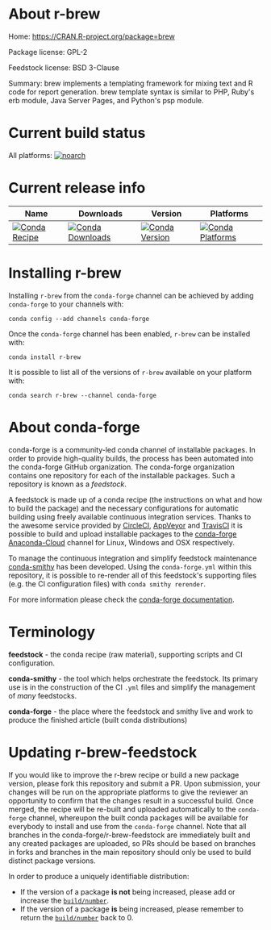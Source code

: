 About r-brew
============

Home: https://CRAN.R-project.org/package=brew

Package license: GPL-2

Feedstock license: BSD 3-Clause

Summary: brew implements a templating framework for mixing text and R code for report generation. brew template syntax is similar to PHP, Ruby's erb module, Java Server Pages, and Python's psp module.



Current build status
====================

All platforms:
[![noarch](https://img.shields.io/circleci/project/github/conda-forge/r-brew-feedstock/master.svg?label=noarch)](https://circleci.com/gh/conda-forge/r-brew-feedstock)

Current release info
====================

| Name | Downloads | Version | Platforms |
| --- | --- | --- | --- |
| [![Conda Recipe](https://img.shields.io/badge/recipe-r--brew-green.svg)](https://anaconda.org/conda-forge/r-brew) | [![Conda Downloads](https://img.shields.io/conda/dn/conda-forge/r-brew.svg)](https://anaconda.org/conda-forge/r-brew) | [![Conda Version](https://img.shields.io/conda/vn/conda-forge/r-brew.svg)](https://anaconda.org/conda-forge/r-brew) | [![Conda Platforms](https://img.shields.io/conda/pn/conda-forge/r-brew.svg)](https://anaconda.org/conda-forge/r-brew) |

Installing r-brew
=================

Installing `r-brew` from the `conda-forge` channel can be achieved by adding `conda-forge` to your channels with:

```
conda config --add channels conda-forge
```

Once the `conda-forge` channel has been enabled, `r-brew` can be installed with:

```
conda install r-brew
```

It is possible to list all of the versions of `r-brew` available on your platform with:

```
conda search r-brew --channel conda-forge
```


About conda-forge
=================

conda-forge is a community-led conda channel of installable packages.
In order to provide high-quality builds, the process has been automated into the
conda-forge GitHub organization. The conda-forge organization contains one repository
for each of the installable packages. Such a repository is known as a *feedstock*.

A feedstock is made up of a conda recipe (the instructions on what and how to build
the package) and the necessary configurations for automatic building using freely
available continuous integration services. Thanks to the awesome service provided by
[CircleCI](https://circleci.com/), [AppVeyor](https://www.appveyor.com/)
and [TravisCI](https://travis-ci.org/) it is possible to build and upload installable
packages to the [conda-forge](https://anaconda.org/conda-forge)
[Anaconda-Cloud](https://anaconda.org/) channel for Linux, Windows and OSX respectively.

To manage the continuous integration and simplify feedstock maintenance
[conda-smithy](https://github.com/conda-forge/conda-smithy) has been developed.
Using the ``conda-forge.yml`` within this repository, it is possible to re-render all of
this feedstock's supporting files (e.g. the CI configuration files) with ``conda smithy rerender``.

For more information please check the [conda-forge documentation](https://conda-forge.org/docs/).

Terminology
===========

**feedstock** - the conda recipe (raw material), supporting scripts and CI configuration.

**conda-smithy** - the tool which helps orchestrate the feedstock.
                   Its primary use is in the construction of the CI ``.yml`` files
                   and simplify the management of *many* feedstocks.

**conda-forge** - the place where the feedstock and smithy live and work to
                  produce the finished article (built conda distributions)


Updating r-brew-feedstock
=========================

If you would like to improve the r-brew recipe or build a new
package version, please fork this repository and submit a PR. Upon submission,
your changes will be run on the appropriate platforms to give the reviewer an
opportunity to confirm that the changes result in a successful build. Once
merged, the recipe will be re-built and uploaded automatically to the
`conda-forge` channel, whereupon the built conda packages will be available for
everybody to install and use from the `conda-forge` channel.
Note that all branches in the conda-forge/r-brew-feedstock are
immediately built and any created packages are uploaded, so PRs should be based
on branches in forks and branches in the main repository should only be used to
build distinct package versions.

In order to produce a uniquely identifiable distribution:
 * If the version of a package **is not** being increased, please add or increase
   the [``build/number``](https://conda.io/docs/user-guide/tasks/build-packages/define-metadata.html#build-number-and-string).
 * If the version of a package **is** being increased, please remember to return
   the [``build/number``](https://conda.io/docs/user-guide/tasks/build-packages/define-metadata.html#build-number-and-string)
   back to 0.
